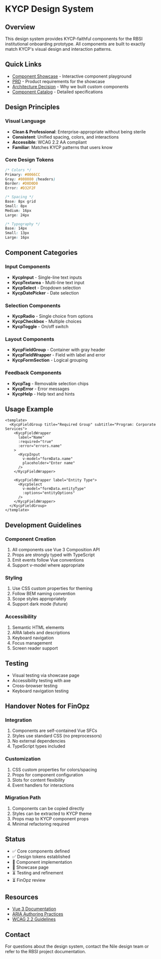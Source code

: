 # KYCP Design System

## Overview
This design system provides KYCP-faithful components for the RBSI institutional onboarding prototype. All components are built to exactly match KYCP's visual design and interaction patterns.

## Quick Links
- [Component Showcase](/showcase) - Interactive component playground
- [PRD](./PRD.md) - Product requirements for the showcase
- [Architecture Decision](./ADR-0001-component-architecture.md) - Why we built custom components
- [Component Catalog](./component-catalog.md) - Detailed specifications

## Design Principles

### Visual Language
- **Clean & Professional**: Enterprise-appropriate without being sterile
- **Consistent**: Unified spacing, colors, and interactions
- **Accessible**: WCAG 2.2 AA compliant
- **Familiar**: Matches KYCP patterns that users know

### Core Design Tokens
```css
/* Colors */
Primary: #0066CC
Gray: #808080 (headers)
Border: #D0D0D0
Error: #D32F2F

/* Spacing */
Base: 8px grid
Small: 8px
Medium: 16px
Large: 24px

/* Typography */
Base: 14px
Small: 13px
Large: 16px
```

## Component Categories

### Input Components
- **KycpInput** - Single-line text inputs
- **KycpTextarea** - Multi-line text input
- **KycpSelect** - Dropdown selection
- **KycpDatePicker** - Date selection

### Selection Components
- **KycpRadio** - Single choice from options
- **KycpCheckbox** - Multiple choices
- **KycpToggle** - On/off switch

### Layout Components
- **KycpFieldGroup** - Container with gray header
- **KycpFieldWrapper** - Field with label and error
- **KycpFormSection** - Logical grouping

### Feedback Components
- **KycpTag** - Removable selection chips
- **KycpError** - Error messages
- **KycpHelp** - Help text and hints

## Usage Example

```vue
<template>
  <KycpFieldGroup title="Required Group" subtitle="Program: Corporate Services">
    <KycpFieldWrapper 
      label="Name" 
      :required="true"
      :error="errors.name"
    >
      <KycpInput 
        v-model="formData.name"
        placeholder="Enter name"
      />
    </KycpFieldWrapper>
    
    <KycpFieldWrapper label="Entity Type">
      <KycpSelect 
        v-model="formData.entityType"
        :options="entityOptions"
      />
    </KycpFieldWrapper>
  </KycpFieldGroup>
</template>
```

## Development Guidelines

### Component Creation
1. All components use Vue 3 Composition API
2. Props are strongly typed with TypeScript
3. Emit events follow Vue conventions
4. Support v-model where appropriate

### Styling
1. Use CSS custom properties for theming
2. Follow BEM naming convention
3. Scope styles appropriately
4. Support dark mode (future)

### Accessibility
1. Semantic HTML elements
2. ARIA labels and descriptions
3. Keyboard navigation
4. Focus management
5. Screen reader support

## Testing
- Visual testing via showcase page
- Accessibility testing with axe
- Cross-browser testing
- Keyboard navigation testing

## Handover Notes for FinOpz

### Integration
1. Components are self-contained Vue SFCs
2. Styles use standard CSS (no preprocessors)
3. No external dependencies
4. TypeScript types included

### Customization
1. CSS custom properties for colors/spacing
2. Props for component configuration
3. Slots for content flexibility
4. Event handlers for interactions

### Migration Path
1. Components can be copied directly
2. Styles can be extracted to KYCP theme
3. Props map to KYCP component props
4. Minimal refactoring required

## Status
- ✅ Core components defined
- ✅ Design tokens established
- 🚧 Component implementation
- 🚧 Showcase page
- ⏳ Testing and refinement
- ⏳ FinOpz review

## Resources
- [Vue 3 Documentation](https://vuejs.org/)
- [ARIA Authoring Practices](https://www.w3.org/WAI/ARIA/apg/)
- [WCAG 2.2 Guidelines](https://www.w3.org/WAI/WCAG22/quickref/)

## Contact
For questions about the design system, contact the Nile design team or refer to the RBSI project documentation.